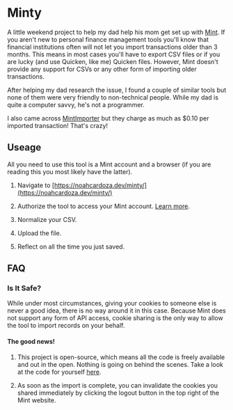 # Minty

A little weekend project to help my dad help his mom get set up with [Mint](http://mint.intuit.com/). If
you aren't new to personal finance management tools you'll know that financial institutions often will
not let you import transactions older than 3 months. This means in most cases you'll have to export CSV
files or if you are lucky (and use Quicken, like me) Quicken files. However, Mint doesn't provide
any support for CSVs or any other form of importing older transactions.

After helping my dad research the issue, I found a couple of similar tools but none of them were
very friendly to non-technical people. While my dad is quite a computer savvy, he's not a programmer.

I also came across [MintImporter](https://mintimporter.com/) but they charge as much as $0.10 per
imported transaction! That's crazy!

## Useage

All you need to use this tool is a Mint account and a browser (if you are reading this you most likely
have the latter).

1. Navigate to [https://noahcardoza.dev/minty/](https://noahcardoza.dev/minty/)

2. Authorize the tool to access your Mint account. [Learn more](#is-it-safe).

3. Normalize your CSV.

4. Upload the file.

5. Reflect on all the time you just saved.

## FAQ

### Is It Safe?

While under most circumstances, giving your cookies to someone else is never a good idea, there is no way
around it in this case. Because Mint does not support any form of API access, cookie sharing is the
only way to allow the tool to import records on your behalf.

#### The good news!

1. This project is open-source, which means all the code is freely available and out in the open.
   Nothing is going on behind the scenes. Take a look at the code for yourself [here](https://github.com/NoahCardoza/minty/tree/main/api).

2. As soon as the import is complete, you can invalidate the cookies you shared immediately by clicking the logout button
   in the top right of the Mint website.
